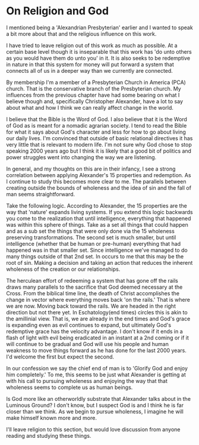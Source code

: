 # On Religion and God

I mentioned being a 'Alexandrian Presbyterian' earlier and I wanted to speak a bit more about that and the religious influence on this work.

I have tried to leave religion out of this work as much as possible.  At a certain base level though it is inseparable that this work has 'do unto others as you would have them do unto you' in it.  It is also seeks to be redemptive in nature in that this system for money will put forward a system that connects all of us in a deeper way than we currently are connected.

By membership I'm a member of a Presbyterian Church in America (PCA) church.  That is the conservative branch of the Presbyterian church.  My influences from the previous chapter have had some bearing on what I believe though and, specifically Christopher Alexander, have a lot to say about what and how I think we can really affect change in the world.

I believe that the Bible is the Word of God.  I also believe that it is the Word of God as is meant for a nomadic agrarian society.  I tend to read the Bible for what it says about God's character and less for how to go about living our daily lives.  I'm convinced that outside of basic relational directives it has very little that is relevant to modern life.  I'm not sure why God chose to stop speaking 2000 years ago but I think it is likely that a good bit of politics and power struggles went into changing the way we are listening.

In general, and my thoughts on this are in their infancy, I see a strong correlation between applying Alexander's 15 properties and redemption.  As I continue to study this becomes more clear to me.  The parallels between creating outside the bounds of wholeness and the idea of sin and the fall of man seems straightforward.

Take the following logic.  According to Alexander, the 15 properties are the way that 'nature' expands living systems.  If you extend this logic backwards you come to the realization that until intelligence, everything that happened was within this sphere of things.  Take as a set all things that could happen and as a sub set the things that were only done via the 15 wholeness preserving transformations.  The second set is much smaller, but until intelligence (whether that be human or pre-human) everything that had happened was in that smaller set.  Since intelligence we've managed to do many things outside of that 2nd set. In occurs to me that this may be the root of sin.  Making a decision and taking an action that reduces the inherent wholeness of the creation or our relationships.

The herculean effort of redeeming a system that has gone off the rails draws many parallels to the sacrifice that God deemed necessary at the Cross.  From the biblical time line, the death of Christ accomplishes the change in vector where everything moves back 'on the rails.'  That is where we are now.  Moving back toward the rails.  We are headed in the right direction but not there yet. In Eschatology(end times) circles this is akin to the amillinial view.  That is, we are already in the end times and God's grace is expanding even as evil continues to expand, but ultimately God's redemptive grace has the velocity advantage.  I don't know if it ends in a flash of light with evil being eradicated in an instant at a 2nd coming or if it will continue to be gradual and God will use his people and human weakness to move things forward as he has done for the last 2000 years.  I'd welcome the first but expect the second.

In our confession we say the chief end of man is to 'Glorify God and enjoy him completely.'  To me, this seems to be just what Alexander is getting at with his call to pursuing wholeness and enjoying the way that that wholeness seems to complete us as human beings.

Is God more like an otherworldly substrate that Alexander talks about in the Luminous Ground? I don't know, but I suspect God is and I think he is far closer than we think.  As we begin to pursue wholeness, I imagine he will make himself known more and more.

I'll leave religion to this section, but would love discussion from anyone reading and studying these things.

